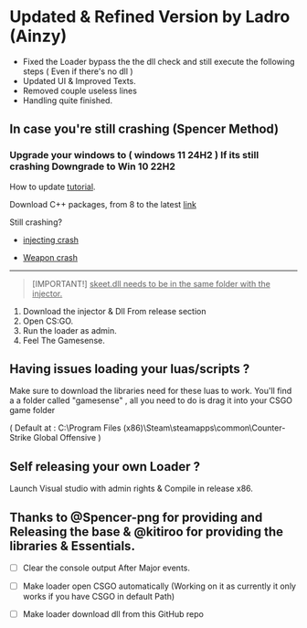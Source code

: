 # Updated & Refined Version by Ladro (Ainzy)
  
    
  - Fixed the Loader bypass the the dll check and still execute the following steps ( Even if there's no dll )
  - Updated UI & Improved Texts.
  - Removed couple useless lines
  - Handling quite finished.



## In case you're still crashing (Spencer Method)
### Upgrade your windows to ( windows 11 24H2 ) If its still crashing Downgrade to Win 10 22H2
How to update [tutorial](https://www.youtube.com/watch?v=i1_4ieEwhhY&ab_channel=Tips2Fix).

Download C++ packages, from 8 to the latest [link](https://learn.microsoft.com/en-us/cpp/windows/latest-supported-vc-redist?view=msvc-170)

Still crashing?

- [injecting crash](https://pastebin.com/SBbeXEdY)

- [Weapon crash](https://pastebin.com/AdWETgxr)

__________________________________________________________________________________________

> [IMPORTANT!]
> <ins>skeet.dll needs to be in the same folder with the injector.</ins>

1. Download the injector & Dll From release section
2. Open CS:GO.
3. Run the loader as admin.
4. Feel The Gamesense.


## Having issues loading your luas/scripts ?  

Make sure to download the libraries need for these luas to work.
You'll find a a folder called "gamesense" , all you need to do is drag it into your CSGO game folder 
 
 ( Default at : C:\Program Files (x86)\Steam\steamapps\common\Counter-Strike Global Offensive )
   

## Self releasing your own Loader ? 

Launch Visual studio with admin rights & Compile in release x86.

## Thanks to @Spencer-png for providing and Releasing the base & @kitiroo for providing the libraries & Essentials.

- [ ] Clear the console output After Major events.
- [ ] Make loader open CSGO automatically (Working on it as currently it only works if you have CSGO in default Path)
- [ ] Make loader download dll from this GitHub repo

